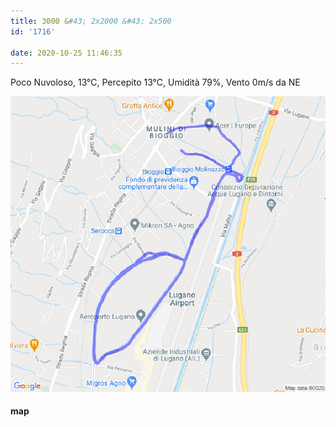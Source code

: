 ```yaml
---
title: 3000 &#43; 2x2000 &#43; 2x500
id: '1716'

date: 2020-10-25 11:46:35
---
```


Poco Nuvoloso, 13°C, Percepito 13°C, Umidità 79%, Vento 0m/s da NE

![image](/images/2021/08/20201025-activity-map.png)

#### map
